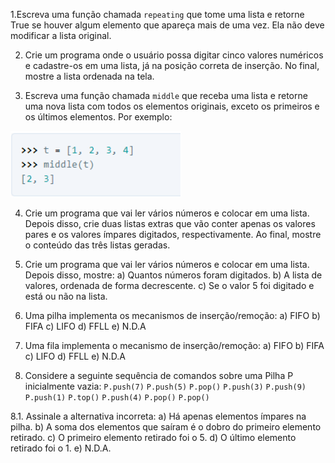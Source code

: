 1.Escreva uma função chamada `repeating` que tome uma lista e retorne True se houver algum elemento que apareça mais de uma vez. Ela não deve modificar a lista original.

2. Crie um programa onde o usuário possa digitar cinco valores numéricos e cadastre-os em uma lista, já na posição correta de inserção. No final, mostre a lista ordenada na tela.

3. Escreva uma função chamada `middle` que receba uma lista e retorne uma nova lista com todos os elementos originais, exceto os primeiros e os últimos elementos. Por exemplo:

![alt text](image.png)

4. Crie um programa que vai ler vários números e colocar em uma lista. Depois disso, crie duas listas extras que vão conter apenas os valores pares e os valores ímpares digitados, respectivamente. Ao final, mostre o conteúdo das três listas geradas.

5. Crie um programa que vai ler vários números e colocar em uma lista. Depois disso, mostre: 
    a) Quantos números foram digitados. 
    b) A lista de valores, ordenada de forma decrescente. 
    c) Se o valor 5 foi digitado e está ou não na lista.

6. Uma pilha implementa os mecanismos de inserção/remoção: 
    a) FIFO 
    b) FIFA 
    c) LIFO 
    d) FFLL 
    e) N.D.A 

7. Uma fila implementa o mecanismo de inserção/remoção: 
    a) FIFO 
    b) FIFA 
    c) LIFO 
    d) FFLL 
    e) N.D.A 

8. Considere a seguinte sequência de comandos sobre uma Pilha P inicialmente vazia: 
    `P.push(7)` 
    `P.push(5)` 
    `P.pop()` 
    `P.push(3)` 
    `P.push(9)` 
    `P.push(1)` 
    `P.top()` 
    `P.push(4)` 
    `P.pop()`
    `P.pop()`

8.1. Assinale a alternativa incorreta: 
    a) Há apenas elementos ímpares na pilha. 
    b) A soma dos elementos que saíram é o dobro do primeiro elemento retirado. 
    c) O primeiro elemento retirado foi o 5. 
    d) O último elemento retirado foi o 1. 
    e) N.D.A. 